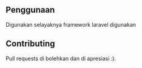 
## Penggunaan

Digunakan selayaknya framework laravel digunakan

## Contributing
Pull requests di bolehkan dan di apresiasi :).
